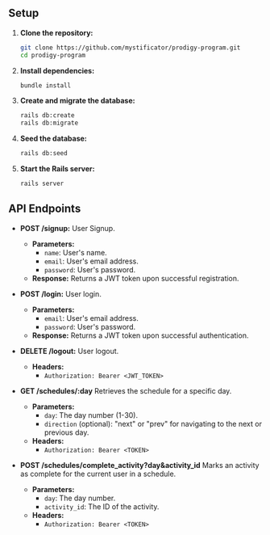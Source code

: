 ## Setup

1.  **Clone the repository:**

    ```bash
    git clone https://github.com/mystificator/prodigy-program.git
    cd prodigy-program
    ```

2.  **Install dependencies:**

    ```bash
    bundle install
    ```

3.  **Create and migrate the database:**

    ```bash
    rails db:create
    rails db:migrate
    ```

4.  **Seed the database:**

    ```bash
    rails db:seed
    ```

5.  **Start the Rails server:**
    ```bash
    rails server
    ```

## API Endpoints

- **POST /signup:** User Signup.

  - **Parameters:**
    - `name`: User's name.
    - `email`: User's email address.
    - `password`: User's password.
  - **Response:** Returns a JWT token upon successful registration.

- **POST /login:** User login.

  - **Parameters:**
    - `email`: User's email address.
    - `password`: User's password.
  - **Response:** Returns a JWT token upon successful authentication.

- **DELETE /logout:** User logout.

  - **Headers:**
    - `Authorization: Bearer <JWT_TOKEN>`

- **GET /schedules/:day** Retrieves the schedule for a specific day.

  - **Parameters:**
    - `day`: The day number (1-30).
    - `direction` (optional): "next" or "prev" for navigating to the next or previous day.
  - **Headers:**
    - `Authorization: Bearer <TOKEN>`

- **POST /schedules/complete_activity?day&activity_id** Marks an activity as complete for the current user in a schedule.
  - **Parameters:**
    - `day`: The day number.
    - `activity_id`: The ID of the activity.
  - **Headers:**
    - `Authorization: Bearer <TOKEN>`
